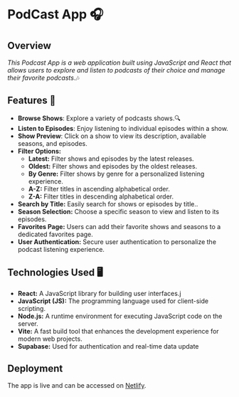 # PodCast App  🎧


## Overview 

*This Podcast App is a web application built using JavaScript and React that allows users to explore and listen to podcasts of their choice  and manage their favorite podcasts*.🎶

## Features 📌

- **Browse Shows**: Explore a variety of podcasts shows.🔍
- **Listen to Episodes**: Enjoy listening to individual episodes within a show.
- **Show Preview**: Click on a show to view its description, available seasons, and episodes.
- **Filter Options:**
  - **Latest:** Filter shows and episodes by the latest releases.
  - **Oldest:** Filter shows and episodes by the oldest releases.
  - **By Genre:** Filter shows by genre for a personalized listening experience.
  - **A-Z:** Filter titles in ascending alphabetical order.
  - **Z-A:** Filter titles in descending alphabetical order.
- **Search by Title:** Easily search for shows or episodes by title..
- **Season Selection:** Choose a specific season to view and listen to its episodes.
- **Favorites Page:** Users can add their favorite shows and seasons to a dedicated favorites page.
- **User Authentication:** Secure user authentication to personalize the podcast listening experience.

 ## Technologies Used 🖥

- **React:** A JavaScript library for building user interfaces.j
- **JavaScript (JS):** The programming language used for client-side scripting.
- **Node.js:** A runtime environment for executing JavaScript code on the server.
- **Vite:** A fast build tool that enhances the development experience for modern web projects.
- **Supabase:** Used for authentication and real-time data update

## Deployment
The app is live and can be accessed on [Netlify](https://shimmering-tanuki-a1ab89.netlify.app).

